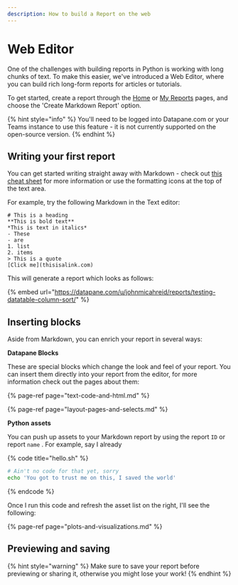 ```yaml
---
description: How to build a Report on the web
---
```


# Web Editor

One of the challenges with building reports in Python is working with long chunks of text. To make this easier, we've introduced a Web Editor, where you can build rich long-form reports for articles or tutorials. 

To get started, create a report through the [Home](https://datapane.com/home/) or [My Reports](https://datapane.com/my-reports/) pages, and choose the 'Create Markdown Report' option. 

{% hint style="info" %}
You'll need to be logged into Datapane.com or your Teams instance to use this feature - it is not currently supported on the open-source version. 
{% endhint %}

## Writing your first report

You can get started writing straight away with Markdown  - check out [this cheat sheet](https://www.markdownguide.org/cheat-sheet/) for more information or use the formatting icons at the top of the text area. 

For example, try the following Markdown in the Text editor:  

```text
# This is a heading
**This is bold text**
*This is text in italics*
- These
- are
1. list
2. items
> This is a quote
[Click me](thisisalink.com)
```

This will generate a report which looks as follows: 

{% embed url="https://datapane.com/u/johnmicahreid/reports/testing-datatable-column-sort/" %}

## Inserting blocks

Aside from Markdown, you can enrich your report in several ways: 

**Datapane Blocks**

These are special blocks which change the look and feel of your report. You can insert them directly into your report from the editor, for more information check out the pages about them:  

{% page-ref page="text-code-and-html.md" %}

{% page-ref page="layout-pages-and-selects.md" %}

**Python** **assets**

You can push up assets to your Markdown report by using the report `ID` or report `name` . For example, say I already 

{% code title="hello.sh" %}
```bash
# Ain't no code for that yet, sorry
echo 'You got to trust me on this, I saved the world'
```
{% endcode %}

Once I run this code and refresh the asset list on the right, I'll see the following: 



{% page-ref page="plots-and-visualizations.md" %}



## Previewing and saving

{% hint style="warning" %}
Make sure to save your report before previewing or sharing it, otherwise you might lose your work! 
{% endhint %}



